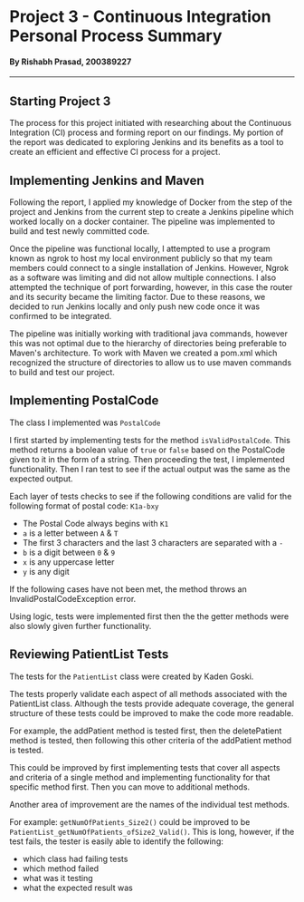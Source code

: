 # Project 3 - Continuous Integration Personal Process Summary

#### By Rishabh Prasad, 200389227

***

## Starting Project 3

The process for this project initiated with researching about the Continuous Integration (CI) process and forming report on our findings. My portion of the report was dedicated to exploring Jenkins and its benefits as a tool to create an efficient and effective CI process for a project.

## Implementing Jenkins and Maven

Following the report, I applied my knowledge of Docker from the step of the project and Jenkins from the current step to create a Jenkins pipeline which worked locally on a docker container. The pipeline was implemented to build and test newly committed code.

Once the pipeline was functional locally, I attempted to use a program known as ngrok to host my local environment publicly so that my team members could connect to a single installation of Jenkins. However, Ngrok as a software was limiting and did not allow multiple connections. I also attempted the technique of port forwarding, however, in this case the router and its security became the limiting factor. Due to these reasons, we decided to run Jenkins locally and only push new code once it was confirmed to be integrated.

The pipeline was initially working with traditional java commands, however this was not optimal due to the hierarchy of directories being preferable to Maven's architecture. To work with Maven we created a pom.xml which recognized the structure of directories to allow us to use maven commands to build and test our project.

## Implementing PostalCode

The class I implemented was ` PostalCode `

I first started by implementing tests for the method ` isValidPostalCode `. This method returns a boolean value of `true` or `false` based on the PostalCode given to it in the form of a string. Then proceeding the test, I implemented functionality. Then I ran test to see if the actual output was the same as the expected output.

Each layer of tests checks to see if the following conditions are valid for the following format of postal code: `K1a-bxy`

+ The Postal Code always begins with `K1`
+ `a` is a letter between `A` & `T`
+ The first 3 characters and the last 3 characters are separated with a `-`
+ `b` is a digit between `0` & `9`
+ `x` is any uppercase letter
+ `y` is any digit

If the following cases have not been met, the method throws an InvalidPostalCodeException error.

Using logic, tests were implemented first then the the getter methods were also slowly given further functionality.


## Reviewing PatientList Tests

The tests for the `PatientList` class were created by Kaden Goski.

The tests properly validate each aspect of all methods associated with the PatientList class. Although the tests provide adequate coverage, the general structure of these tests could be improved to make the code more readable.

For example, the addPatient method is tested first, then the deletePatient method is tested, then following this other criteria of the addPatient method is tested.

This could be improved by first implementing tests that cover all aspects and criteria of a single method and implementing functionality for that specific method first. Then you can move to additional methods.

Another area of improvement are the names of the individual test methods.

For example: `getNumOfPatients_Size2()` could be improved to be `PatientList_getNumOfPatients_ofSize2_Valid()`.
This is long, however, if the test fails, the tester is easily able to identify the following:

+ which class had failing tests
+ which method failed
+ what was it testing
+ what the expected result was
